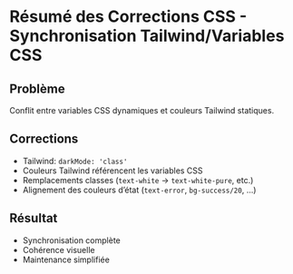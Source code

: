 # Résumé des Corrections CSS - Synchronisation Tailwind/Variables CSS

## Problème
Conflit entre variables CSS dynamiques et couleurs Tailwind statiques.

## Corrections
- Tailwind: `darkMode: 'class'`
- Couleurs Tailwind référencent les variables CSS
- Remplacements classes (`text-white` → `text-white-pure`, etc.)
- Alignement des couleurs d’état (`text-error`, `bg-success/20`, ...)

## Résultat
- Synchronisation complète
- Cohérence visuelle
- Maintenance simplifiée
